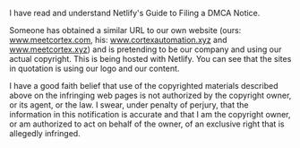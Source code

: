 I have read and understand Netlify's Guide to Filing a DMCA Notice.

Someone has obtained a similar URL to our own website (ours: www.meetcortex.com, his: www.cortexautomation.xyz and www.meetcortex.xyz) and is pretending to be our company and using our actual copyright. This is being hosted with Netlify. You can see that the sites in quotation is using our logo and our content.

I have a good faith belief that use of the copyrighted materials described above on the infringing web pages is not authorized by the copyright owner, or its agent, or the law. I swear, under penalty of perjury, that the information in this notification is accurate and that I am the copyright owner, or am authorized to act on behalf of the owner, of an exclusive right that is allegedly infringed.
